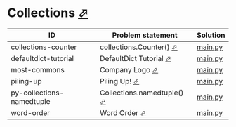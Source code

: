 # Collections [⬀](https://www.hackerrank.com/domains/python/py-collections)


| ID                        | Problem statement                                                                             | Solution                                     |
|---------------------------|-----------------------------------------------------------------------------------------------|----------------------------------------------|
| collections-counter       | collections.Counter() [⬀](https://www.hackerrank.com/challenges/collections-counter)          | [main.py](collections-counter/main.py)       |
| defaultdict-tutorial      | DefaultDict Tutorial [⬀](https://www.hackerrank.com/challenges/defaultdict-tutorial)          | [main.py](defaultdict-tutorial/main.py)      |
| most-commons              | Company Logo [⬀](https://www.hackerrank.com/challenges/most-commons)                          | [main.py](most-commons/main.py)              |
| piling-up                 | Piling Up! [⬀](https://www.hackerrank.com/challenges/piling-up)                               | [main.py](piling-up/main.py)                 |
| py-collections-namedtuple | Collections.namedtuple() [⬀](https://www.hackerrank.com/challenges/py-collections-namedtuple) | [main.py](py-collections-namedtuple/main.py) |
| word-order                | Word Order [⬀](https://www.hackerrank.com/challenges/word-order)                              | [main.py](word-order/main.py)                |

